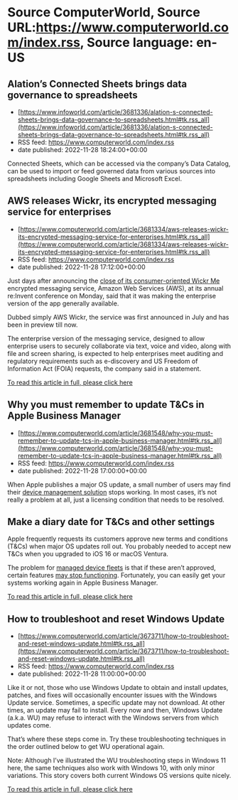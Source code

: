 # Source ComputerWorld, Source URL:https://www.computerworld.com/index.rss, Source language: en-US

## Alation’s Connected Sheets brings data governance to spreadsheets
 - [https://www.infoworld.com/article/3681336/alation-s-connected-sheets-brings-data-governance-to-spreadsheets.html#tk.rss_all](https://www.infoworld.com/article/3681336/alation-s-connected-sheets-brings-data-governance-to-spreadsheets.html#tk.rss_all)
 - RSS feed: https://www.computerworld.com/index.rss
 - date published: 2022-11-28 18:24:00+00:00

Connected Sheets, which can be accessed via the company’s Data Catalog, can be used to import or feed governed data from various sources into spreadsheets including Google Sheets and Microsoft Excel.

## AWS releases Wickr, its encrypted messaging service for enterprises
 - [https://www.computerworld.com/article/3681334/aws-releases-wickr-its-encrypted-messaging-service-for-enterprises.html#tk.rss_all](https://www.computerworld.com/article/3681334/aws-releases-wickr-its-encrypted-messaging-service-for-enterprises.html#tk.rss_all)
 - RSS feed: https://www.computerworld.com/index.rss
 - date published: 2022-11-28 17:12:00+00:00

<article>
	<section class="page">
<p>Just days after announcing the <a href="https://www.computerworld.com/article/3680554/amazon-shuts-wickr-me-encrypted-messaging-service-enterprise-service-remains.html">close of its consumer-oriented Wickr Me</a> encrypted messaging service, Amazon Web Services (AWS), at its annual re:Invent conference on Monday, said that it was making the enterprise version of the app generally available.</p><p>Dubbed simply AWS Wickr, the service was first announced in July and has been in preview till now.</p><p>The enterprise version of the messaging service, designed to allow enterprise users to securely collaborate via text, voice and video, along with file and screen sharing, is expected to help enterprises meet auditing and regulatory requirements such as e-discovery and US Freedom of Information Act (FOIA) requests, the company said in a statement.</p><p class="jumpTag"><a href="https://www.computerworld.com/article/3681334/aws-releases-wickr-its-encrypted-messaging-service-for-enterprises.html#jump">To read this article in full, please click here</a></p></section></article>

## Why you must remember to update T&Cs in Apple Business Manager
 - [https://www.computerworld.com/article/3681548/why-you-must-remember-to-update-tcs-in-apple-business-manager.html#tk.rss_all](https://www.computerworld.com/article/3681548/why-you-must-remember-to-update-tcs-in-apple-business-manager.html#tk.rss_all)
 - RSS feed: https://www.computerworld.com/index.rss
 - date published: 2022-11-28 17:00:00+00:00

<article>
	<section class="page">
<p>When Apple publishes a major OS update, a small number of users may find their <a href="https://www.computerworld.com/article/3669290/jamfs-q2-earnings-show-customers-up-34-devices-up-224.html">device management solution</a> stops working. In most cases, it’s not really a problem at all, just a licensing condition that needs to be resolved.</p><h2><strong>Make a diary date for T&amp;Cs and other settings</strong></h2>
<p>Apple frequently requests its customers approve new terms and conditions (T&amp;Cs) when major OS updates roll out. You probably needed to accept new T&amp;Cs when you upgraded to iOS 16 or macOS Ventura.</p><p>The problem for <a href="https://www.computerworld.com/article/3671810/how-apple-is-improving-mac-device-management-in-macos-13.html">managed device fleets</a> is that if these aren’t approved, certain features <a href="https://blog.kandji.io/how-to-troubleshoot-apple-business-manager" rel="noopener nofollow" target="_blank">may stop functioning</a>. Fortunately, you can easily get your systems working again in Apple Business Manager.</p><p class="jumpTag"><a href="https://www.computerworld.com/article/3681548/why-you-must-remember-to-update-tcs-in-apple-business-manager.html#jump">To read this article in full, please click here</a></p></section></article>

## How to troubleshoot and reset Windows Update
 - [https://www.computerworld.com/article/3673711/how-to-troubleshoot-and-reset-windows-update.html#tk.rss_all](https://www.computerworld.com/article/3673711/how-to-troubleshoot-and-reset-windows-update.html#tk.rss_all)
 - RSS feed: https://www.computerworld.com/index.rss
 - date published: 2022-11-28 11:00:00+00:00

<article>
	<section class="page">
<p>Like it or not, those who use Windows Update to obtain and install updates, patches, and fixes will occasionally encounter issues with the Windows Update service. Sometimes, a specific update may not download. At other times, an update may fail to install. Every now and then, Windows Update (a.k.a. WU) may refuse to interact with the Windows servers from which updates come.</p><p>That’s where these steps come in. Try these troubleshooting techniques in the order outlined below to get WU operational again.</p><p>Note: Although I’ve illustrated the WU troubleshooting steps in Windows 11 here, the same techniques also work with Windows 10, with only minor variations. This story covers both current Windows OS versions quite nicely.</p><p class="jumpTag"><a href="https://www.computerworld.com/article/3673711/how-to-troubleshoot-and-reset-windows-update.html#jump">To read this article in full, please click here</a></p></section></article>

